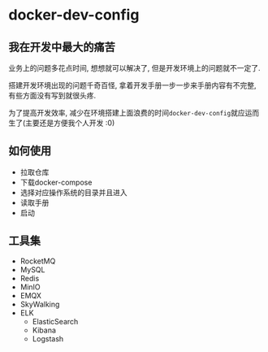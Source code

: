 # docker-dev-config

## 我在开发中最大的痛苦

业务上的问题多花点时间, 想想就可以解决了, 但是开发环境上的问题就不一定了.

搭建开发环境出现的问题千奇百怪, 拿着开发手册一步一步来手册内容有不完整, 有些方面没有写到就很头疼.

为了提高开发效率, 减少在环境搭建上面浪费的时间`docker-dev-config`就应运而生了(主要还是方便我个人开发 :0)

## 如何使用

- 拉取仓库
- 下载docker-compose
- 选择对应操作系统的目录并且进入
- 读取手册
- 启动

## 工具集

- RocketMQ
- MySQL
- Redis
- MinIO
- EMQX
- SkyWalking
- ELK
  - ElasticSearch
  - Kibana
  - Logstash
